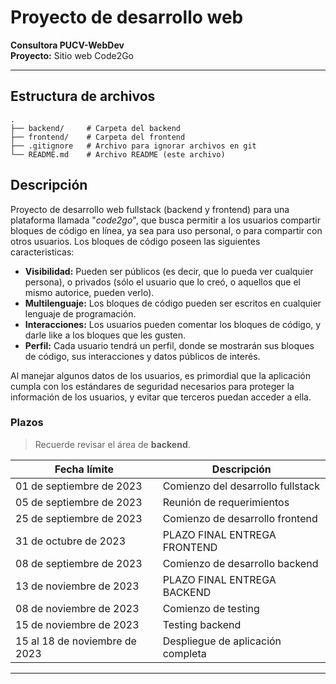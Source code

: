 # Proyecto de desarrollo web

**Consultora PUCV-WebDev** <br />
**Proyecto:** Sitio web Code2Go <br />

* * *

## Estructura de archivos

```
.
├── backend/     # Carpeta del backend
├── frontend/    # Carpeta del frontend
├── .gitignore   # Archivo para ignorar archivos en git
└── README.md    # Archivo README (este archivo)
```

## Descripción

Proyecto de desarrollo web fullstack (backend y frontend) para una plataforma llamada "*code2go*", que busca permitir a los usuarios compartir bloques de código en línea, ya sea para uso personal, o para compartir con otros usuarios. Los bloques de código poseen las siguientes caracteristicas:

- **Visibilidad:** Pueden ser públicos (es decir, que lo pueda ver cualquier persona), o privados (sólo el usuario que lo creó, o aquellos que el mismo autorice, pueden verlo).
- **Multilenguaje:** Los bloques de código pueden ser escritos en cualquier lenguaje de programación.
- **Interacciones:** Los usuarios pueden comentar los bloques de código, y darle like a los bloques que les gusten.
- **Perfil:** Cada usuario tendrá un perfil, donde se mostrarán sus bloques de código, sus interacciones y datos públicos de interés.

Al manejar algunos datos de los usuarios, es primordial que la aplicación cumpla con los estándares de seguridad necesarios para proteger la información de los usuarios, y evitar que terceros puedan acceder a ella.

### Plazos

> Recuerde revisar el área de **backend**.

| Fecha límite | Descripción |
| ------------ | ----------- |
| 01 de septiembre de 2023 | Comienzo del desarrollo fullstack |
| 05 de septiembre de 2023 | Reunión de requerimientos |
| 25 de septiembre de 2023 | Comienzo de desarrollo frontend |
| 31 de octubre de 2023 | PLAZO FINAL ENTREGA FRONTEND |
| 08 de septiembre de 2023 | Comienzo de desarrollo backend |
| 13 de noviembre de 2023 | PLAZO FINAL ENTREGA BACKEND |
| 08 de noviembre de 2023 | Comienzo de testing |
| 15 de noviembre de 2023 | Testing backend |
| 15 al 18 de noviembre de 2023 | Despliegue de aplicación completa |

* * *
